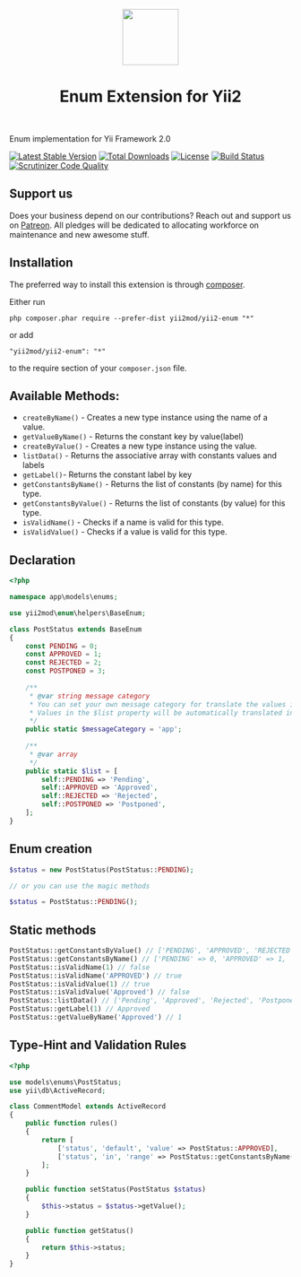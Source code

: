 <p align="center">
    <a href="https://github.com/yiisoft" target="_blank">
        <img src="https://avatars0.githubusercontent.com/u/993323" height="100px">
    </a>
    <h1 align="center">Enum Extension for Yii2</h1>
    <br>
</p>

Enum implementation for Yii Framework 2.0

[![Latest Stable Version](https://poser.pugx.org/yii2mod/yii2-enum/v/stable)](https://packagist.org/packages/yii2mod/yii2-enum) [![Total Downloads](https://poser.pugx.org/yii2mod/yii2-enum/downloads)](https://packagist.org/packages/yii2mod/yii2-enum) [![License](https://poser.pugx.org/yii2mod/yii2-enum/license)](https://packagist.org/packages/yii2mod/yii2-enum)
[![Build Status](https://travis-ci.org/yii2mod/yii2-enum.svg?branch=master)](https://travis-ci.org/yii2mod/yii2-enum)
[![Scrutinizer Code Quality](https://scrutinizer-ci.com/g/yii2mod/yii2-enum/badges/quality-score.png?b=master)](https://scrutinizer-ci.com/g/yii2mod/yii2-enum/?branch=master)

## Support us

Does your business depend on our contributions? Reach out and support us on [Patreon](https://www.patreon.com/yii2mod). 
All pledges will be dedicated to allocating workforce on maintenance and new awesome stuff.

Installation
------------

The preferred way to install this extension is through [composer](http://getcomposer.org/download/).

Either run

```
php composer.phar require --prefer-dist yii2mod/yii2-enum "*"
```

or add

```
"yii2mod/yii2-enum": "*"
```

to the require section of your `composer.json` file.

## Available Methods:

- `createByName()` - Creates a new type instance using the name of a value.
- `getValueByName()` - Returns the constant key by value(label)
- `createByValue()` - Creates a new type instance using the value.
- `listData()` - Returns the associative array with constants values and labels
- `getLabel()`- Returns the constant label by key
- `getConstantsByName()` - Returns the list of constants (by name) for this type.
- `getConstantsByValue()` - Returns the list of constants (by value) for this type.
- `isValidName()` - Checks if a name is valid for this type.
- `isValidValue()` - Checks if a value is valid for this type.

## Declaration

```php
<?php

namespace app\models\enums;

use yii2mod\enum\helpers\BaseEnum;

class PostStatus extends BaseEnum
{
    const PENDING = 0;
    const APPROVED = 1;
    const REJECTED = 2;
    const POSTPONED = 3;
    
    /**
     * @var string message category
     * You can set your own message category for translate the values in the $list property
     * Values in the $list property will be automatically translated in the function `listData()`
     */
    public static $messageCategory = 'app';
    
    /**
     * @var array
     */
    public static $list = [
        self::PENDING => 'Pending',
        self::APPROVED => 'Approved',
        self::REJECTED => 'Rejected',
        self::POSTPONED => 'Postponed',
    ];
}
```
## Enum creation
```php
$status = new PostStatus(PostStatus::PENDING);

// or you can use the magic methods

$status = PostStatus::PENDING();
```

## Static methods
```php
PostStatus::getConstantsByValue() // ['PENDING', 'APPROVED', 'REJECTED', 'POSTPONED']
PostStatus::getConstantsByName() // ['PENDING' => 0, 'APPROVED' => 1, 'REJECTED' => 2, 'POSTPONED' => 3]
PostStatus::isValidName(1) // false
PostStatus::isValidName('APPROVED') // true
PostStatus::isValidValue(1) // true
PostStatus::isValidValue('Approved') // false
PostStatus::listData() // ['Pending', 'Approved', 'Rejected', 'Postponed']
PostStatus::getLabel(1) // Approved
PostStatus::getValueByName('Approved') // 1
```
## Type-Hint and Validation Rules
```php
<?php

use models\enums\PostStatus;
use yii\db\ActiveRecord;

class CommentModel extends ActiveRecord
{
    public function rules()
    {
        return [
            ['status', 'default', 'value' => PostStatus::APPROVED],
            ['status', 'in', 'range' => PostStatus::getConstantsByName()],
        ];
    }

    public function setStatus(PostStatus $status)
    {
        $this->status = $status->getValue();
    }

    public function getStatus()
    {
        return $this->status;
    }
}
```
